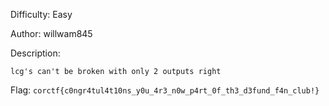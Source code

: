 Difficulty: Easy

Author: willwam845

Description:
```
lcg's can't be broken with only 2 outputs right
```

Flag: `corctf{c0ngr4tul4t10ns_y0u_4r3_n0w_p4rt_0f_th3_d3fund_f4n_club!}`